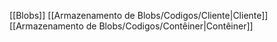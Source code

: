 [[Blobs]]
[[Armazenamento de Blobs/Codigos/Cliente|Cliente]]
[[Armazenamento de Blobs/Codigos/Contêiner|Contêiner]]
